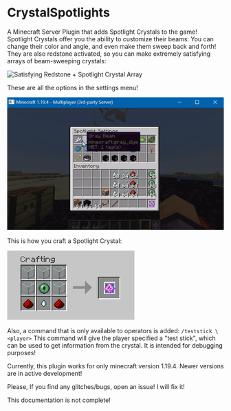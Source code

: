 # CrystalSpotlights
A Minecraft Server Plugin that adds Spotlight Crystals to the game! Spotlight Crystals offer you the ability to customize their beams: You can change their color and angle, and even make them sweep back and forth! They are also redstone activated, so you can make extremely satisfying arrays of beam-sweeping crystals:

![](./Images/crystal-array.gif "Satisfying Redstone + Spotlight Crystal Array")

These are all the options in the settings menu!

![](./Images/Settings-Menu.gif)

This is how you craft a Spotlight Crystal:

![](./Images/Crafting.png)

Also, a command that is only available to operators is added: `/teststick \<player>`
This command will give the player specified a "test stick", which can be used to get information from the crystal. It is intended for debugging purposes!

Currently, this plugin works for only minecraft version 1.19.4. Newer versions are in active development!

Please, If you find any glitches/bugs, open an issue! I will fix it!

This documentation is not complete!
